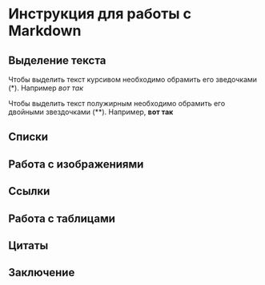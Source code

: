 # Инструкция для работы с Markdown

## Выделение текста

Чтобы выделить текст курсивом необходимо обрамить его зведочками (*). Например *вот так*

Чтобы выделить текст полужирным необходимо обрамить его двойными звездочками (**). Например, **вот так**

## Списки

## Работа с изображениями

## Ссылки

## Работа с таблицами

## Цитаты

## Заключение